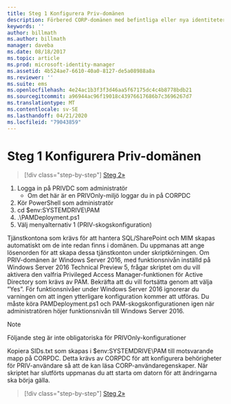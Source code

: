```yaml
---
title: Steg 1 Konfigurera Priv-domänen
description: Förbered CORP-domänen med befintliga eller nya identiteter som ska hanteras av Privileged Identity Manager med hjälp av skript
keywords: ''
author: billmath
ms.author: billmath
manager: daveba
ms.date: 08/18/2017
ms.topic: article
ms.prod: microsoft-identity-manager
ms.assetid: 4b524ae7-6610-40a0-8127-de5a08988a8a
ms.reviewer: ''
ms.suite: ems
ms.openlocfilehash: 4e24ac1b3f3f3d46aa5f67175dc4c4b8778bdb21
ms.sourcegitcommit: a96944ac96f19018c43976617686b7c3696267d7
ms.translationtype: MT
ms.contentlocale: sv-SE
ms.lasthandoff: 04/21/2020
ms.locfileid: "79043859"
---
```

# <a name="step-1-configuring-the-priv-domain"></a>Steg 1 Konfigurera Priv-domänen

> [!div class="step-by-step"]
> [Steg 2»](sp1-step2-configuring-corp-domain.md)

1. Logga in på PRIVDC som administratör
   * Om det här är en PRIVOnly-miljö loggar du in på CORPDC
2. Kör PowerShell som administratör
3. cd $env:SYSTEMDRIVE\PAM
4. .\PAMDeployment.ps1
5. Välj menyalternativ 1 (PRIV-skogskonfiguration)


Tjänstkontona som krävs för att hantera SQL/SharePoint och MIM skapas automatiskt om de inte redan finns i domänen. Du uppmanas att ange lösenorden för att skapa dessa tjänstkonton under skriptkörningen.
Om PRIV-domänen är Windows Server 2016, med funktionsnivån inställd på Windows Server 2016 Technical Preview 5, frågar skriptet om du vill aktivera den valfria Privileged Access Manager-funktionen för Active Directory som krävs av PAM. Bekräfta att du vill fortsätta genom att välja ”Yes”.
För funktionsnivåer under Windows Server 2016 ignorerar du varningen om att ingen ytterligare konfiguration kommer att utföras. Du måste köra PAMDeployment.ps1 och PAM-skogskonfigurationen igen när administratören höjer funktionsnivån till Windows Server 2016.

>[!NOTE]
>Följande steg är inte obligatoriska för PRIVOnly-konfigurationer

Kopiera SIDs.txt som skapas i $env:SYSTEMDRIVE\PAM till motsvarande mapp på CORPDC. Detta krävs av CORPDC för att konfigurera behörigheter för PRIV-användare så att de kan läsa CORP-användaregenskaper.
När skriptet har slutförts uppmanas du att starta om datorn för att ändringarna ska börja gälla.

> [!div class="step-by-step"]
> [Steg 2»](sp1-step2-configuring-corp-domain.md)
